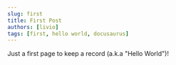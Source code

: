 ```yaml
---
slug: first
title: First Post
authors: [livio]
tags: [first, hello world, docusaurus]
---
```


Just a first page to keep a record (a.k.a "Hello World")!
